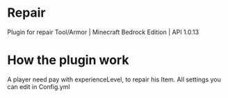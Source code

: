 # Repair
Plugin for repair Tool/Armor | Minecraft Bedrock Edition | API 1.0.13

# How the plugin work
A player need pay with experienceLevel, to repair his Item.
All settings you can edit in Config.yml
